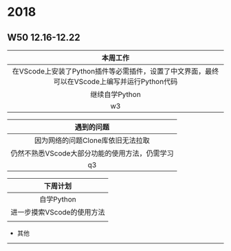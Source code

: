 # 2018
## W50 12.16-12.22
| 本周工作 | 
| :-: | 
|在VScode上安装了Python插件等必需插件，设置了中文界面，最终可以在VScode上编写并运行Python代码|  
|继续自学Python| 
| w3   |  

| 遇到的问题 | 
| :-: | 
|因为网络的问题Clone库依旧无法拉取|  
|仍然不熟悉VScode大部分功能的使用方法，仍需学习| 
| q3   |  

| 下周计划 | 
| :-: | 
|自学Python|  
|进一步摸索VScode的使用方法| 
||  

* 其他
-------------------------------------------------------------
